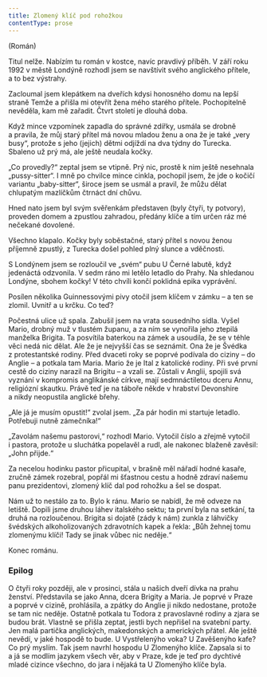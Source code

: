 ```yaml
---
title: Zlomený klíč pod rohožkou
contentType: prose
---
```


<section>

<div class="centered">

<div class="verse">

(Román)

</div>

</div>

</section>

<section>

Titul nelže. Nabízím tu román v kostce, navíc pravdivý příběh. V září roku 1992 v městě Londýně rozhodl jsem se navštívit svého anglického přítele, a to bez výstrahy.

Zacloumal jsem klepátkem na dveřích kdysi honosného domu na lepší straně Temže a přišla mi otevřít žena mého starého přítele. Pochopitelně nevěděla, kam mě zařadit. Čtvrt století je dlouhá doba.

Když mince vzpomínek zapadla do správné zdířky, usmála se drobně a pravila, že můj starý přítel má novou mladou ženu a ona že je také „very busy“, protože s jeho (jejich) dětmi odjíždí na dva týdny do Turecka. Sbaleno už prý má, ale ještě neudala kočky.

„Co provedly?“ zeptal jsem se vtipně. Prý nic, prostě k nim ještě nesehnala „pussy-sitter“. I mně po chvilce mince cinkla, pochopil jsem, že jde o kočičí variantu „baby-sitter“, široce jsem se usmál a pravil, že můžu dělat chlupatým mazlíčkům čtrnáct dní chůvu.

Hned nato jsem byl svým svěřenkám představen (byly čtyři, ty potvory), proveden domem a zpustlou zahradou, předány klíče a tím určen ráz mé nečekané dovolené.

Všechno klapalo. Kočky byly soběstačné, starý přítel s novou ženou příjemně zpustlý, z Turecka došel pohled plný slunce a vděčnosti.

S Londýnem jsem se rozloučil ve „svém“ pubu U Černé labutě, když jedenáctá odzvonila. V sedm ráno mi letělo letadlo do Prahy. Na shledanou Londýne, sbohem kočky! V této chvíli končí poklidná epika vyprávění.

Posílen několika Guinnessovými pivy otočil jsem klíčem v zámku – a ten se zlomil. Uvnitř a u krčku. Co teď?

Počestná ulice už spala. Zabušil jsem na vrata sousedního sídla. Vyšel Mario, drobný muž v tlustém županu, a za ním se vynořila jeho ztepilá manželka Brigita. Ta posvítila baterkou na zámek a usoudila, že se v téhle věci nedá nic dělat. Ale že je nejvyšší čas se seznámit. Ona že je Švédka z protestantské rodiny. Před dvaceti roky se poprvé podívala do ciziny – do Anglie – a potkala tam Maria. Mario že je Ital z katolické rodiny. Při své první cestě do ciziny narazil na Brigitu – a vzali se. Zůstali v Anglii, spojili svá vyznání v kompromis anglikánské církve, mají sedmnáctiletou dceru Annu, religiózní skautku. Právě teď je na táboře někde v hrabství Devonshire a nikdy neopustila anglické břehy.

„Ale já je musím opustit!“ zvolal jsem. „Za pár hodin mi startuje letadlo. Potřebuji nutně zámečníka!“

„Zavolám našemu pastorovi,“ rozhodl Mario. Vytočil číslo a zřejmě vytočil i pastora, protože u sluchátka popelavěl a rudl, ale nakonec blaženě zavěsil: „John přijde.“

Za necelou hodinku pastor přicupital, v brašně měl nářadí hodné kasaře, zručně zámek rozebral, popřál mi šťastnou cestu a hodně zdraví našemu panu prezidentovi, zlomený klíč dal pod rohožku a šel se dospat.

Nám už to nestálo za to. Bylo k ránu. Mario se nabídl, že mě odveze na letiště. Dopili jsme druhou láhev italského sektu; ta první byla na setkání, ta druhá na rozloučenou. Brigita si dojatě (zády k nám) zunkla z láhvičky švédských alkoholizovaných zdravotních kapek a řekla: „Bůh žehnej tomu zlomenýmu klíči! Tady se jinak vůbec nic neděje.“

Konec románu.

### Epilog

O čtyři roky později, ale v prosinci, stála u našich dveří dívka na prahu ženství. Představila se jako Anna, dcera Brigity a Maria. Je poprvé v Praze a poprvé v cizině, prohlásila, a zpátky do Anglie ji nikdo nedostane, protože se tam nic neděje. Ostatně potkala tu Todora z pravoslavné rodiny a zjara se budou brát. Vlastně se přišla zeptat, jestli bych nepřišel na svatební party. Jen malá partička anglických, makedonských a amerických přátel. Ale ještě nevědí, v jaké hospodě to bude. U Vystřelenýho voka? U Zavěšenýho kafe? Co prý myslím. Tak jsem navrhl hospodu U Zlomenýho klíče. Zapsala si to a já se modlím jazykem všech věr, aby v Praze, kde je teď pro dychtivé mladé cizince všechno, do jara i nějaká ta U Zlomenýho klíče byla.

</section>
